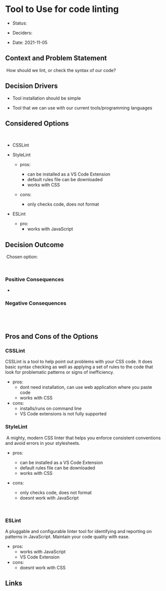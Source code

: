 # Tool to Use for code linting


- Status: 

- Deciders: 

- Date: 2021-11-05


## Context and Problem Statement

​
How should we lint, or check the syntax of our code?
​

## Decision Drivers


- Tool installation should be simple

- Tool that we can use with our current tools/programming languages


## Considered Options

​
- CSSLint

- StyleLint
  - pros:
    - can be installed as a VS Code Extension
    - default rules file can be downloaded
    - works with CSS

  - cons:
    - only checks code, does not format

- ESLint
  - pro:
    - works with JavaScript


## Decision Outcome

​
Chosen option:

​
### Positive Consequences <!-- optional -->


- 


### Negative Consequences <!-- optional -->

​
- 


## Pros and Cons of the Options <!-- optional -->


### CSSLint


CSSLint is a tool to help point out problems with your CSS code. It does basic syntax checking as well as applying a set of rules to the code that look for problematic patterns or signs of inefficiency.


- pros:
  - dont need installation, can use web application where you paste code
  - works with CSS
- cons:
  - installs/runs on command line
  - VS Code extensions is not fully supported
​

### StyleLint

​
A mighty, modern CSS linter that helps you enforce consistent conventions and avoid errors in your stylesheets.


- pros:
  - can be installed as a VS Code Extension
  - default rules file can be downloaded
  - works with CSS

- cons:
  - only checks code, does not format
  - doesnt work with JavaScript

​
### ESLint


A pluggable and configurable linter tool for identifying and reporting on patterns in JavaScript. Maintain your code quality with ease.


- pros:
  - works with JavaScript
  - VS Code Extension
- cons:
  - doesnt work with CSS

## Links
